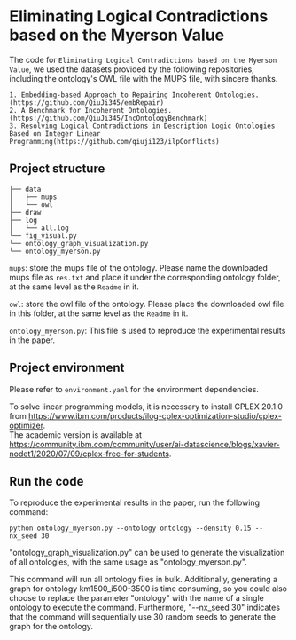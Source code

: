 # Eliminating Logical Contradictions based on the Myerson Value

The code for `Eliminating Logical Contradictions based on the Myerson Value`, we used the datasets provided by the following repositories, including the ontology's OWL file with the MUPS file, with sincere thanks.
```
1. Embedding-based Approach to Repairing Incoherent Ontologies. (https://github.com/QiuJi345/embRepair)
2. A Benchmark for Incoherent Ontologies. (https://github.com/QiuJi345/IncOntologyBenchmark)
3. Resolving Logical Contradictions in Description Logic Ontologies Based on Integer Linear Programming(https://github.com/qiuji123/ilpConflicts)
```



## Project structure

```.
├── data
│   ├── mups
│   └── owl
├── draw
├── log
│   └── all.log
└── fig_visual.py
└── ontology_graph_visualization.py
└── ontology_myerson.py
```
`mups`: store the mups file of the ontology. Please name the downloaded mups file as `res.txt` and place it under the corresponding ontology folder, at the same level as the `Readme` in it.

`owl`: store the owl file of the ontology. Please place the downloaded owl file in this folder, at the same level as the `Readme` in it.

`ontology_myerson.py`: This file is used to reproduce the experimental results in the paper.


## Project environment

Please refer to `environment.yaml` for the environment dependencies.

To solve linear programming models, it is necessary to install CPLEX 20.1.0 from https://www.ibm.com/products/ilog-cplex-optimization-studio/cplex-optimizer.  
The academic version is available at https://community.ibm.com/community/user/ai-datascience/blogs/xavier-nodet1/2020/07/09/cplex-free-for-students.

## Run the code

To reproduce the experimental results in the paper, run the following command:

```
python ontology_myerson.py --ontology ontology --density 0.15 --nx_seed 30
```

"ontology_graph_visualization.py" can be used to generate the visualization of all ontologies, with the same usage as "ontology_myerson.py".

This command will run all ontology files in bulk. Additionally, generating a graph for ontology km1500_i500-3500 is time consuming, so you could also choose to replace the parameter "ontology" with the name of a single ontology to execute the command. Furthermore, "--nx_seed 30" indicates that the command will sequentially use 30 random seeds to generate the graph for the ontology.
